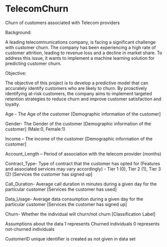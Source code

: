 # TelecomChurn
Churn of customers associated with Telecom providers

Background:

A leading telecommunications company, is facing a significant challenge with customer churn. The company has been experiencing a high rate of customer attrition, leading to revenue loss and a decline in market share. To address this issue, it wants to implement a machine learning solution for predicting customer churn.

Objective:

The objective of this project is to develop a predictive model that can accurately identify customers who are likely to churn. By proactively identifying at-risk customers, the company aims to implement targeted retention strategies to reduce churn and improve customer satisfaction and loyalty.

Age	- The Age of the customer [Demographic information of the customer] 

Gender- The Gender of the customer [Demographic information of the customer] (Male:0, Female:1)

Income – The income of the customer [Demographic information of the customer] 	

Account_Length – Period of association with the telecom provider (months)	

Contract_Type- Type of contract that the customer has opted for (Features and associated services may vary accordingly) - Tier 1 (0), Tier 2 (1), Tier 3 (2) [Services the customer has signed up]

Call_Duration- Average call duration in minutes during a given day  for the particular customer [Services the customer has used]

Data_Usage- Average data consumption during a given day for the particular customer [Services the customer has signed up]

Churn- Whether the individual will churn/not churn [Classification Label]

Assumptions about the data
1 represents Churned individuals
0 represents not-churned individuals

CustomerID unique identifier is created as not given in data set



